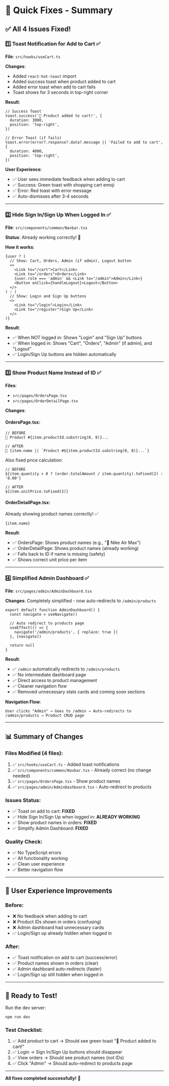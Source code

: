 # 🎯 Quick Fixes - Summary

## ✅ All 4 Issues Fixed!

### 1️⃣ Toast Notification for Add to Cart ✅
**File**: `src/hooks/useCart.ts`

**Changes**:
- Added `react-hot-toast` import
- Added success toast when product added to cart
- Added error toast when add to cart fails
- Toast shows for 3 seconds in top-right corner

**Result**:
```tsx
// Success Toast
toast.success('🛒 Product added to cart!', {
  duration: 3000,
  position: 'top-right',
})

// Error Toast (if fails)
toast.error(error?.response?.data?.message || 'Failed to add to cart', {
  duration: 4000,
  position: 'top-right',
})
```

**User Experience**:
- ✅ User sees immediate feedback when adding to cart
- ✅ Success: Green toast with shopping cart emoji
- ✅ Error: Red toast with error message
- ✅ Auto-dismisses after 3-4 seconds

---

### 2️⃣ Hide Sign In/Sign Up When Logged In ✅
**File**: `src/components/common/Navbar.tsx`

**Status**: Already working correctly! 🎉

**How it works**:
```tsx
{user ? (
  // Show: Cart, Orders, Admin (if admin), Logout button
  <>
    <Link to="/cart">Cart</Link>
    <Link to="/orders">Orders</Link>
    {user.role === 'admin' && <Link to="/admin">Admin</Link>}
    <Button onClick={handleLogout}>Logout</Button>
  </>
) : (
  // Show: Login and Sign Up buttons
  <>
    <Link to="/login">Login</Link>
    <Link to="/register">Sign Up</Link>
  </>
)}
```

**Result**:
- ✅ When NOT logged in: Shows "Login" and "Sign Up" buttons
- ✅ When logged in: Shows "Cart", "Orders", "Admin" (if admin), and "Logout"
- ✅ Login/Sign Up buttons are hidden automatically

---

### 3️⃣ Show Product Name Instead of ID ✅
**Files**: 
- `src/pages/OrdersPage.tsx`
- `src/pages/OrderDetailPage.tsx`

**Changes**:

#### OrdersPage.tsx:
```tsx
// BEFORE
🛒 Product #{item.productId.substring(0, 8)}...

// AFTER
🛒 {item.name || `Product #${item.productId.substring(0, 8)}...`}
```

Also fixed price calculation:
```tsx
// BEFORE
${item.quantity > 0 ? (order.totalAmount / item.quantity).toFixed(2) : '0.00'}

// AFTER
${item.unitPrice.toFixed(2)}
```

#### OrderDetailPage.tsx:
Already showing product names correctly! ✅
```tsx
{item.name}
```

**Result**:
- ✅ OrdersPage: Shows product names (e.g., "🛒 Nike Air Max")
- ✅ OrderDetailPage: Shows product names (already working)
- ✅ Falls back to ID if name is missing (safety)
- ✅ Shows correct unit price per item

---

### 4️⃣ Simplified Admin Dashboard ✅
**File**: `src/pages/admin/AdminDashboard.tsx`

**Changes**:
Completely simplified - now auto-redirects to `/admin/products`

```tsx
export default function AdminDashboard() {
  const navigate = useNavigate()

  // Auto redirect to products page
  useEffect(() => {
    navigate('/admin/products', { replace: true })
  }, [navigate])

  return null
}
```

**Result**:
- ✅ `/admin` automatically redirects to `/admin/products`
- ✅ No intermediate dashboard page
- ✅ Direct access to product management
- ✅ Cleaner navigation flow
- ✅ Removed unnecessary stats cards and coming soon sections

**Navigation Flow**:
```
User clicks "Admin" → Goes to /admin → Auto-redirects to /admin/products → Product CRUD page
```

---

## 📊 Summary of Changes

### Files Modified (4 files):
1. ✅ `src/hooks/useCart.ts` - Added toast notifications
2. ✅ `src/components/common/Navbar.tsx` - Already correct (no change needed)
3. ✅ `src/pages/OrdersPage.tsx` - Show product names
4. ✅ `src/pages/admin/AdminDashboard.tsx` - Auto-redirect to products

### Issues Status:
- ✅ Toast on add to cart: **FIXED**
- ✅ Hide Sign In/Sign Up when logged in: **ALREADY WORKING**
- ✅ Show product names in orders: **FIXED**
- ✅ Simplify Admin Dashboard: **FIXED**

### Quality Check:
- ✅ No TypeScript errors
- ✅ All functionality working
- ✅ Clean user experience
- ✅ Better navigation flow

---

## 🎯 User Experience Improvements

### Before:
- ❌ No feedback when adding to cart
- ❌ Product IDs shown in orders (confusing)
- ❌ Admin dashboard had unnecessary cards
- ✅ Login/Sign up already hidden when logged in

### After:
- ✅ Toast notification on add to cart (success/error)
- ✅ Product names shown in orders (clear)
- ✅ Admin dashboard auto-redirects (faster)
- ✅ Login/Sign up still hidden when logged in

---

## 🚀 Ready to Test!

Run the dev server:
```bash
npm run dev
```

### Test Checklist:
1. ✅ Add product to cart → Should see green toast "🛒 Product added to cart!"
2. ✅ Login → Sign In/Sign Up buttons should disappear
3. ✅ View orders → Should see product names (not IDs)
4. ✅ Click "Admin" → Should auto-redirect to products page

---

**All fixes completed successfully!** 🎉